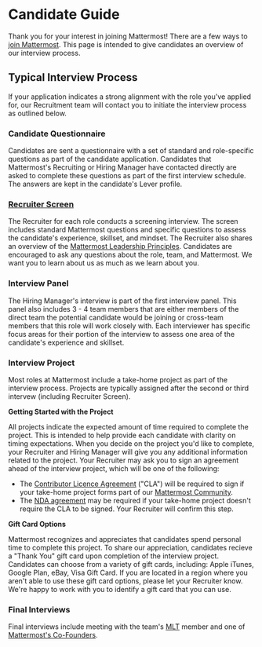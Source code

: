 # Candidate Guide

Thank you for your interest in joining Mattermost! There are a few ways to [join Mattermost](https://handbook.mattermost.com/contributors/join-us#join-us). This page is intended to give candidates an overview of our interview process.

## Typical Interview Process

If your application indicates a strong alignment with the role you've applied for, our Recruitment team will contact you to initiate the interview process as outlined below.

### Candidate Questionnaire

Candidates are sent a questionnaire with a set of standard and role-specific questions as part of the candidate application. Candidates that Mattermost's Recruiting or Hiring Manager have contacted directly are asked to complete these questions as part of the first interview schedule. The answers are kept in the candidate's Lever profile.

### [Recruiter Screen](https://handbook.mattermost.com/contributors/join-us/staff-recruiting#recruiter-screen-optional)

The Recruiter for each role conducts a screening interview. The screen includes standard Mattermost questions and specific questions to assess the candidate's experience, skillset, and mindset. The Recruiter also shares an overview of the [Mattermost Leadership Principles](https://handbook.mattermost.com/contributors/onboarding/staff-onboarding-guide#leadership-principles). Candidates are encouraged to ask any questions about the role, team, and Mattermost. We want you to learn about us as much as we learn about you.

### Interview Panel

The Hiring Manager's interview is part of the first interview panel. This panel also includes 3 - 4 team members that are either members of the direct team the potential candidate would be joining or cross-team members that this role will work closely with. Each interviewer has specific focus areas for their portion of the interview to assess one area of the candidate's experience and skillset.

### Interview Project

Most roles at Mattermost include a take-home project as part of the interview process. Projects are typically assigned after the second or third intervew (including Recruiter Screen).

**Getting Started with the Project**

All projects indicate the expected amount of time required to complete the project. This is intended to help provide each candidate with clarity on timing expectations. When you decide on the project you'd like to complete, your Recruiter and Hiring Manager will give you any additional information related to the project. Your Recruiter may ask you to sign an agreement ahead of the interview project, which will be one of the following:

* The [Contributor Licence Agreement](https://mattermost.org/mattermost-contributor-agreement/) ("CLA") will be required to sign if your take-home project forms part of our [Mattermost Community](https://handbook.mattermost.com/contributors/join-us#open-source-contributors).
* The [NDA agreement](https://na3.docusign.net/Member/PowerFormSigning.aspx?PowerFormId=75563bac-a0ac-4aef-a434-06d9c33c1f90&env=na3&acct=e5bb8810-00ab-47c2-af80-9d331c19377f&v=2) may be required if your take-home project doesn't require the CLA to be signed. Your Recruiter will confirm this step.

**Gift Card Options**

Mattermost recognizes and appreciates that candidates spend personal time to complete this project. To share our appreciation, candidates recieve a "Thank You" gift card upon completion of the interview project. Candidates can choose from a variety of gift cards, including: Apple iTunes, Google Plan, eBay, Visa Gift Card. If you are located in a region where you aren't able to use these gift card options, please let your Recruiter know. We're happy to work with you to identify a gift card that you can use.

### Final Interviews

Final interviews include meeting with the team's [MLT](https://handbook.mattermost.com/operations/operations/mlt-cadence#introduction-to-mlt) member and one of [Mattermost's Co-Founders](https://handbook.mattermost.com/operations/operations/mlt-cadence#introduction-to-mlt).
